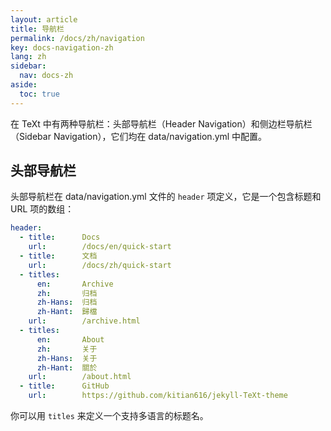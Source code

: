 ```yaml
---
layout: article
title: 导航栏
permalink: /docs/zh/navigation
key: docs-navigation-zh
lang: zh
sidebar:
  nav: docs-zh
aside:
  toc: true
---
```


在 TeXt 中有两种导航栏：头部导航栏（Header Navigation）和侧边栏导航栏（Sidebar Navigation），它们均在 data/navigation.yml 中配置。

<!--more-->

## 头部导航栏

头部导航栏在 data/navigation.yml 文件的 `header` 项定义，它是一个包含标题和 URL 项的数组：

```yaml
header:
  - title:      Docs
    url:        /docs/en/quick-start
  - title:      文档
    url:        /docs/zh/quick-start
  - titles:
      en:       Archive
      zh:       归档
      zh-Hans:  归档
      zh-Hant:  歸檔
    url:        /archive.html
  - titles:
      en:       About
      zh:       关于
      zh-Hans:  关于
      zh-Hant:  關於
    url:        /about.html
  - title:      GitHub
    url:        https://github.com/kitian616/jekyll-TeXt-theme
```

你可以用 `titles` 来定义一个支持多语言的标题名。